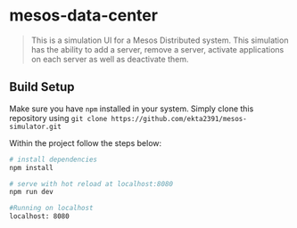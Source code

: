# mesos-data-center

> This is a simulation UI for a Mesos Distributed system. This simulation has the ability to add a server, remove a server, activate applications on each server as well as deactivate them.

## Build Setup

Make sure you have `npm` installed in your system.
Simply clone this repository using
`git clone https://github.com/ekta2391/mesos-simulator.git`

Within the project follow the steps below:

``` bash
# install dependencies
npm install

# serve with hot reload at localhost:8080
npm run dev

#Running on localhost
localhost: 8080
```

